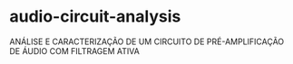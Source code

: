 # audio-circuit-analysis
ANÁLISE E CARACTERIZAÇÃO DE UM CIRCUITO DE PRÉ-AMPLIFICAÇÃO DE ÁUDIO COM FILTRAGEM ATIVA
